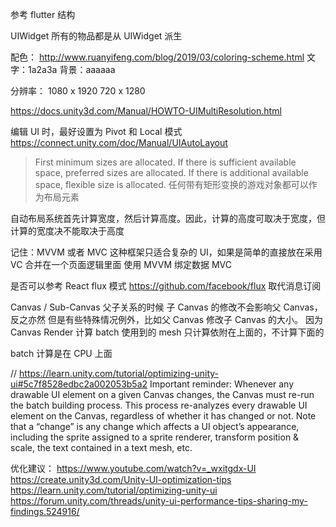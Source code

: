 参考 flutter 结构

UIWidget
所有的物品都是从 UIWidget 派生

配色：
http://www.ruanyifeng.com/blog/2019/03/coloring-scheme.html
文字：1a2a3a
背景：aaaaaa

分辨率：
1080 x 1920
720 x 1280

https://docs.unity3d.com/Manual/HOWTO-UIMultiResolution.html

编辑 UI 时，最好设置为 Pivot 和 Local 模式
https://connect.unity.com/doc/Manual/UIAutoLayout
> First minimum sizes are allocated.
> If there is sufficient available space, preferred sizes are allocated.
> If there is additional available space, flexible size is allocated.
任何带有矩形变换的游戏对象都可以作为布局元素

自动布局系统首先计算宽度，然后计算高度。因此，计算的高度可取决于宽度，但计算的宽度决不能取决于高度

记住：MVVM 或者 MVC 这种框架只适合复杂的 UI，如果是简单的直接放在采用 VC 合并在一个页面逻辑里面
使用 MVVM 绑定数据
MVC 

是否可以参考 React flux 模式
https://github.com/facebook/flux
取代消息订阅

Canvas / Sub-Canvas 父子关系的时候
子 Canvas 的修改不会影响父 Canvas，反之亦然
但是有些特殊情况例外，比如父 Canvas 修改子 Canvas 的大小。
因为 Canvas Render 计算 batch 使用到的 mesh 只计算依附在上面的，不计算下面的

batch 计算是在 CPU 上面

// https://learn.unity.com/tutorial/optimizing-unity-ui#5c7f8528edbc2a002053b5a2
Important reminder: Whenever any drawable UI element on a given Canvas changes, the Canvas must re-run the batch building process. This process re-analyzes every drawable UI element on the Canvas, regardless of whether it has changed or not. Note that a “change” is any change which affects a UI object’s appearance, including the sprite assigned to a sprite renderer, transform position & scale, the text contained in a text mesh, etc.

优化建议：
https://www.youtube.com/watch?v=_wxitgdx-UI
https://create.unity3d.com/Unity-UI-optimization-tips
https://learn.unity.com/tutorial/optimizing-unity-ui
https://forum.unity.com/threads/unity-ui-performance-tips-sharing-my-findings.524916/

